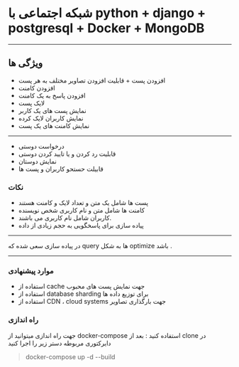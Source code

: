 # شبکه اجتماعی با python + django + postgresql + Docker + MongoDB 


-------------------
## ویژگی ها

* افزودن پست  + قابلیت افزودن تصاویر مختلف  به هر پست
* افزودن کامنت
* افزودن پاسخ به یک کامنت
* لایک پست
* نمایش پست های یک کاربر
* نمایش کاربران لایک کرده
* نمایش کامنت های یک پست
___________________
 * درخواست دوستی
 * قابلیت رد کردن و یا تایید کردن دوستی
 * نمایش دوستان
 * قابیلت حستحو کاربران و پست ها
### نکات
 * پست ها شامل یک متن و تعداد لایک و کامنت هستند
 * کامنت ها شامل متن و نام کاربری شخص نویسنده
 * کاربران شامل نام کاربری می باشند.
 * پیاده سازی برای  پاسخگویی به حجم زیادی از داده
----------
 در پیاده سازی سعی شده که query ها به شکل optimize باشد .

------
### موارد پیشنهادی

* استفاده از cache جهت نمایش پست های محبوب
* استفاده از database sharding برای توزیع داده ها 
* استفاده از CDN ، cloud systems جهت بارگذاری تصاویر

### راه اندازی
جهت راه اندازی میتوانید از docker-compose استفاده کنید :
بعد از clone در دایرکتوری مربوطه دستر زیر را اجرا کنید 

> docker-compose up -d --build 